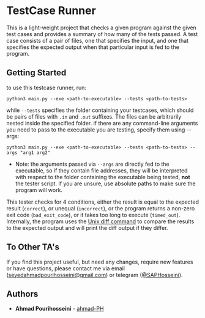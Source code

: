
# TestCase Runner

This is a light-weight project that checks a given program against the given test cases and provides a summary of how many of the tests passed. A test case consists of a pair of files, one that specifies the input, and one that specifies the expected output when that particular input is fed to the program.

## Getting Started
to use this testcase runner, run:
```
python3 main.py --exe <path-to-executable> --tests <path-to-tests>
```
while `--tests` specifies the folder containing your testcases, which should be pairs of files with `.in` and `.out` suffixes. The files can be arbitrarily nested inside the specified folder. if there are any command-line arguments you need to pass to the executable you are testing, specify them using --args:
```
python3 main.py --exe <path-to-executable> --tests <path-to-tests> --args "arg1 arg2"
```
* Note: the arguments passed via `--args` are directly fed to the executable, so if they contain file addresses, they will be interpreted with respect to the folder containing the executable being tested, **not** the tester script. If you are unsure, use absolute paths to make sure the program will work.

This tester checks for 4 conditions, either the result is equal to the expected result (`correct`), or unequal (`incorrect`), or the program returns a non-zero exit code (`bad_exit_code`), or it takes too long to execute (`timed_out`). Internally, the program uses the [Unix diff command](https://man7.org/linux/man-pages/man1/diff.1.html) to compare the results to the expected output and will print the diff output if they differ.

## To Other TA's

If you find this project useful, but need any changes, require new features or have questions, please contact me via email ([seyedahmadpourihosseini@gmail.com](mailto:seyedahmadpourihosseini@gmail.com)) or telegram ([@SAPHosseini](https://telegram.me/SAPHosseini)).

## Authors

* **Ahmad Pourihosseini** - [ahmad-PH](https://github.com/ahmad-PH)
